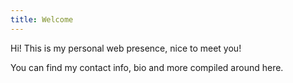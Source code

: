 ```yaml
---
title: Welcome
---
```


Hi! This is my personal web presence, nice to meet you!

You can find my contact info, bio and more compiled around here.